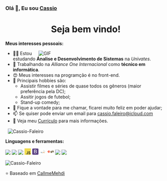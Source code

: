 ### Olá 👋, Eu sou [Cassio](https://beacons.page/cassiofaleiro)

<h1 align="center"> Seja bem vindo! </h1>

**Meus interesses pessoais:**

<img align="right" alt="GIF" src="https://octocat-generator-assets.githubusercontent.com/my-octocat-1620922440559.png" width="400px" />

- 👩‍💻 Estou estudando **Ánalise e Desenvolvimento de Sistemas** na *Univates*.
- 💼 Trabalhando na *Alliance One Internacional* como **técnico em informática**. 
- 😍 Meus interesses na programção é no front-end.
- 👾 Principais hobbies são: 
  - Assistir filmes e séries de quase todos os gêneros (maior preferência pela DC);
  - Assitir jogos de futebol;
  - Stand-up comedy;
- 💬 Fique a vontade para me chamar, ficarei muito feliz em poder ajudar;
- 📫 Se quiser pode enviar um email para cassio.faleiro@icloud.com
- 📝 Veja meu <a href="https://drive.google.com/file/d/1KHQ6QfhoDQtXzGXV1aE1vuJ2ccitzzqg/view?usp=sharing" target="_blank">Currículo</a> para mais informações.

<p>&nbsp;
  <img align="center" src="https://github-readme-stats.vercel.app/api?username=Cassio-Faleiro&count_private=true&show_icons=true&theme=graywhite&icon_color=268bd2&title_color=268bd2" alt="Cassio-Faleiro" />
</p>

**Linguagens e ferramentas:**  

<code><img height="20" src="https://img2.freepng.fr/20180816/rcw/kisspng-cascading-style-sheets-logo-clip-art-css3-html-5b7617f67bd3d6.3499284915344660385072.jpg"></code>
<code><img height="20" src="https://www.pinclipart.com/picdir/big/17-177767_clipart-badge-svg-html5-html5-logo-png-transparent.png"></code>
<code><img height="20" src="https://www.pinclipart.com/picdir/middle/53-534873_vector-steam-java-developer-java-icon-png-clipart.png"></code>
<code><img height="20" src="https://raw.githubusercontent.com/github/explore/80688e429a7d4ef2fca1e82350fe8e3517d3494d/topics/javascript/javascript.png"></code>
<code><img height="20" src="https://raw.githubusercontent.com/devicons/devicon/master/icons/bootstrap/bootstrap-plain.svg"></code>
<code><img height="20" src="https://raw.githubusercontent.com/github/explore/80688e429a7d4ef2fca1e82350fe8e3517d3494d/topics/mysql/mysql.png"></code>
<code><img height="20" src="https://raw.githubusercontent.com/github/explore/80688e429a7d4ef2fca1e82350fe8e3517d3494d/topics/git/git.png"></code>
<code><img height="20" src="https://www.logo.wine/a/logo/NetBeans/NetBeans-Logo.wine.svg"></code>
<code><img height="20" src="https://mpng.subpng.com/20180405/cle/kisspng-eclipse-integrated-development-environment-softwar-eclipse-5ac65048baff45.6898145115229461207659.jpg"></code>


<p align="left"> <img src="https://komarev.com/ghpvc/?username=Cassio-Faleiro" alt="Cassio-Faleiro" /> </p>

⭐️ Baseado em [CallmeMehdi](https://github.com/CallmeMehdi)

